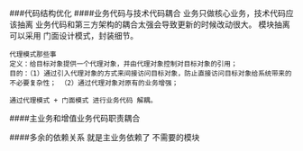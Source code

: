 ###代码结构优化
####业务代码与技术代码耦合
	业务只做核心业务，技术代码应该抽离
	业务代码和第三方架构的耦合太强会导致更新的时候改动很大。
	模块抽离 可以采用 门面设计模式，封装细节。

	代理模式那些事
	定义：给目标对象提供一个代理对象，并由代理对象控制对目标对象的引用；
	目的：（1）通过引入代理对象的方式来间接访问目标对象，防止直接访问目标对象给系统带来的不必要复杂性； （2）通过代理对象对原有的业务增强；

	通过代理模式 + 门面模式 进行业务代码 解耦。

####主业务和增值业务代码职责耦合

####多余的依赖关系
	就是主业务依赖了 不需要的模块


